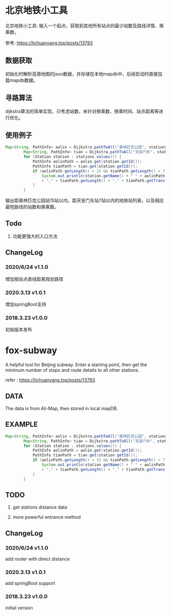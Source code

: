 # 北京地铁小工具
北京地铁小工具: 输入一个起点，获取到其他所有站点的最少站数及路线详情、换乘数。

参考: https://lichuanyang.top/posts/13793

## 数据获取
初始化时解析高德地图的json数据，并存储在本地mapdb中，后续启动时直接加载mapdb数据。

## 寻路算法
dijkstra算法的简单实现，只考虑站数，未针对换乘数、换乘时间、站点距离等进行优化。

## 使用例子
```java
Map<String, PathInfo> aolin = Dijkstra.pathToAll("奥林匹克公园", stations);
        Map<String, PathInfo> tian = Dijkstra.pathToAll("天安门东", stations);
        for (Station station : stations.values()) {
            PathInfo aolinPath = aolin.get(station.getId());
            PathInfo tianPath = tian.get(station.getId());
            if (aolinPath.getLength() < 15 && tianPath.getLength() < 7) {
                System.out.println(station.getName() + " " + aolinPath.getLength() + "," + aolinPath.getTransferNum()
                + "," + tianPath.getLength() + "," + tianPath.getTransferNum());
            }
        }
```
输出距奥林匹克公园站15站以内，距天安门东站7站以内的地铁站列表，以及相应最短路线的站数和换乘数。

## Todo
1. 功能更强大的入口方法

## ChangeLog
### 2020/6/24 v1.1.0
增加按站点直线距离规划路径
### 2020.3.13 v1.0.1
增加springBoot支持
### 2018.3.23 v1.0.0
初始版本发布

# fox-subway
A helpful tool for Beijing subway. Enter a starting point, then get the minimum number of stops and route details to all other stations.

refer : https://lichuanyang.top/posts/13793

## DATA
The data is from Ali-Map, then stored in local mapDB.

## EXAMPLE
```java
Map<String, PathInfo> aolin = Dijkstra.pathToAll("奥林匹克公园", stations);
        Map<String, PathInfo> tian = Dijkstra.pathToAll("天安门东", stations);
        for (Station station : stations.values()) {
            PathInfo aolinPath = aolin.get(station.getId());
            PathInfo tianPath = tian.get(station.getId());
            if (aolinPath.getLength() < 15 && tianPath.getLength() < 7) {
                System.out.println(station.getName() + " " + aolinPath.getLength() + "," + aolinPath.getTransferNum()
                + "," + tianPath.getLength() + "," + tianPath.getTransferNum());
            }
        }
```

## TODO
1. get stations distance data

2. more powerful entrance method

## ChangeLog
### 2020/6/24 v1.1.0
add router with direct distance
### 2020.3.13 v1.0.1
add springBoot support
### 2018.3.23 v1.0.0
initial version
